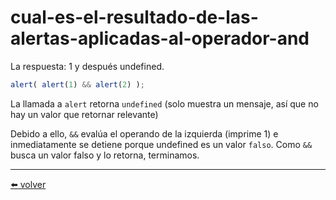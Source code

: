 # cual-es-el-resultado-de-las-alertas-aplicadas-al-operador-and

La respuesta: 1 y después undefined.

````js
alert( alert(1) && alert(2) );
````

La llamada a `alert` retorna `undefined` (solo muestra un mensaje, así que no hay un valor que retornar relevante)

Debido a ello, `&&` evalúa el operando de la izquierda (imprime 1) e inmediatamente se detiene porque undefined es un valor `falso`. Como `&&` busca un valor falso y lo retorna, terminamos.


---
[⬅️ volver](https://github.com/VictorHugoAguilar/javascript-interview-questions-explained/blob/main/theory/first-steps/11_logical-operators/readme.md#cual-es-el-resultado-de-las-alertas-aplicadas-al-operador-and)
